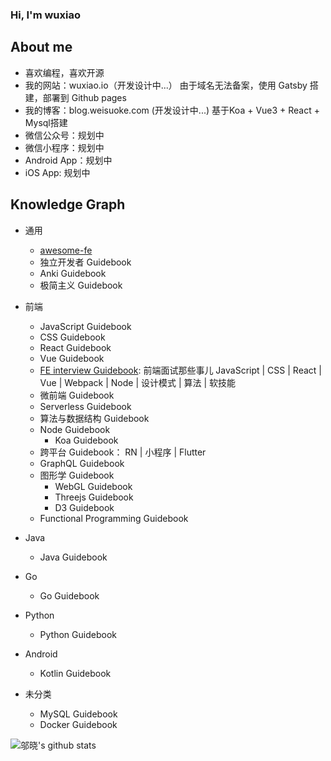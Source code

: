 ### Hi, I'm wuxiao

## About me

- 喜欢编程，喜欢开源
- 我的网站：wuxiao.io（开发设计中...） 由于域名无法备案，使用 Gatsby 搭建，部署到 Github pages
- 我的博客：blog.weisuoke.com (开发设计中...) 基于Koa + Vue3 + React + Mysql搭建
- 微信公众号：规划中
- 微信小程序：规划中
- Android App：规划中
- iOS App: 规划中
    
## Knowledge Graph

  - 通用
    - [awesome-fe](http://awesome-fe.weisuoke.com/)
    - 独立开发者 Guidebook
    - Anki Guidebook
    - 极简主义 Guidebook
  
  - 前端
    - JavaScript Guidebook
    - CSS Guidebook
    - React Guidebook
    - Vue Guidebook
    - [FE interview Guidebook](http://interview.wuxiao.io/): 前端面试那些事儿 JavaScript | CSS | React | Vue | Webpack | Node | 设计模式 | 算法 | 软技能
    - 微前端 Guidebook
    - Serverless Guidebook
    - 算法与数据结构 Guidebook
    - Node Guidebook
      - Koa Guidebook
    - 跨平台 Guidebook： RN | 小程序 | Flutter
    - GraphQL Guidebook
    - 图形学 Guidebook
        - WebGL Guidebook
        - Threejs Guidebook
        - D3 Guidebook
    - Functional Programming Guidebook
    
  - Java
    - Java Guidebook
  
  - Go
    - Go Guidebook
    
  - Python
    - Python Guidebook
    
  - Android
    - Kotlin Guidebook
    
  - 未分类
    - MySQL Guidebook
    - Docker Guidebook

![邬晓's github stats](https://github-readme-stats.vercel.app/api?username=weisuoke&show_icons=true&&count_private=true)

